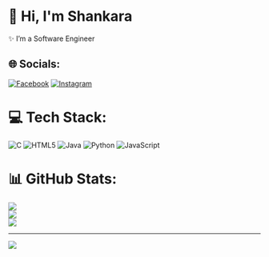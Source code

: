 # 💫 Hi, I'm Shankara
✨ I’m a Software Engineer<br>


## 🌐 Socials:
[![Facebook](https://img.shields.io/badge/Facebook-%231877F2.svg?logo=Facebook&logoColor=white)](https://facebook.com/shankara.ag.5) [![Instagram](https://img.shields.io/badge/Instagram-%23E4405F.svg?logo=Instagram&logoColor=white)](https://instagram.com/shankara_ag) 

# 💻 Tech Stack:
![C](https://img.shields.io/badge/c-%2300599C.svg?style=flat&logo=c&logoColor=white) ![HTML5](https://img.shields.io/badge/html5-%23E34F26.svg?style=flat&logo=html5&logoColor=white) ![Java](https://img.shields.io/badge/java-%23ED8B00.svg?style=flat&logo=openjdk&logoColor=white) ![Python](https://img.shields.io/badge/python-3670A0?style=flat&logo=python&logoColor=ffdd54) ![JavaScript](https://img.shields.io/badge/javascript-%23323330.svg?style=flat&logo=javascript&logoColor=%23F7DF1E)
# 📊 GitHub Stats:
![](https://github-readme-stats.vercel.app/api?username=shankaraag&theme=shadow_blue&hide_border=false&include_all_commits=true&count_private=true)<br/>
![](https://github-readme-streak-stats.herokuapp.com/?user=shankaraag&theme=shadow_blue&hide_border=false)<br/>
![](https://github-readme-stats.vercel.app/api/top-langs/?username=shankaraag&theme=shadow_blue&hide_border=false&include_all_commits=true&count_private=true&layout=compact)

---
[![](https://visitcount.itsvg.in/api?id=shankaraag&icon=0&color=0)](https://visitcount.itsvg.in)


